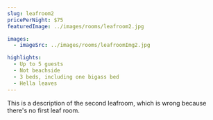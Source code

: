 ```yaml
---
slug: leafroom2
pricePerNight: $75
featuredImage: ../images/rooms/leafroom2.jpg

images:
  - imageSrc: ../images/rooms/leafroomImg2.jpg

highlights:
  - Up to 5 guests
  - Not beachside
  - 3 beds, including one bigass bed
  - Hella leaves
---
```


This is a description of the second leafroom, which is wrong because there's no first leaf room.
